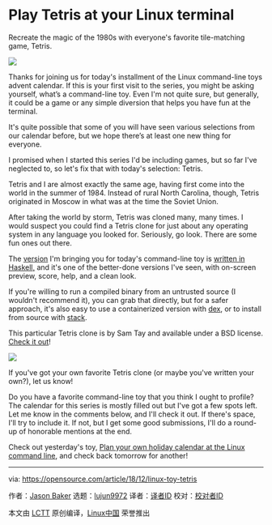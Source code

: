 [#]: collector: (lujun9972)
[#]: translator: (geekpi)
[#]: reviewer: ( )
[#]: publisher: ( )
[#]: url: ( )
[#]: subject: (Play Tetris at your Linux terminal)
[#]: via: (https://opensource.com/article/18/12/linux-toy-tetris)
[#]: author: (Jason Baker https://opensource.com/users/jason-baker)

Play Tetris at your Linux terminal
======

Recreate the magic of the 1980s with everyone's favorite tile-matching game, Tetris.

![](https://opensource.com/sites/default/files/styles/image-full-size/public/uploads/linux-toy-tetris.png?itok=_UXtpgzN)

Thanks for joining us for today's installment of the Linux command-line toys advent calendar. If this is your first visit to the series, you might be asking yourself, what’s a command-line toy. Even I'm not quite sure, but generally, it could be a game or any simple diversion that helps you have fun at the terminal.

It's quite possible that some of you will have seen various selections from our calendar before, but we hope there’s at least one new thing for everyone.

I promised when I started this series I'd be including games, but so far I've neglected to, so let's fix that with today's selection: Tetris.

Tetris and I are almost exactly the same age, having first come into the world in the summer of 1984. Instead of rural North Carolina, though, Tetris originated in Moscow in what was at the time the Soviet Union.

After taking the world by storm, Tetris was cloned many, many times. I would suspect you could find a Tetris clone for just about any operating system in any language you looked for. Seriously, go look. There are some fun ones out there.

The [version][1] I'm bringing you for today's command-line toy is [written in Haskell,][1] and it's one of the better-done versions I've seen, with on-screen preview, score, help, and a clean look.

If you're willing to run a compiled binary from an untrusted source (I wouldn't recommend it), you can grab that directly, but for a safer approach, it's also easy to use a containerized version with [dex][2], or to install from source with [stack][3].

This particular Tetris clone is by Sam Tay and available under a BSD license. [Check it out][1]!

![](https://opensource.com/sites/default/files/uploads/linux-toy-tetris-animated.gif)

If you've got your own favorite Tetris clone (or maybe you've written your own?), let us know!

Do you have a favorite command-line toy that you think I ought to profile? The calendar for this series is mostly filled out but I've got a few spots left. Let me know in the comments below, and I'll check it out. If there's space, I'll try to include it. If not, but I get some good submissions, I'll do a round-up of honorable mentions at the end.

Check out yesterday's toy, [Plan your own holiday calendar at the Linux command line][4], and check back tomorrow for another!

--------------------------------------------------------------------------------

via: https://opensource.com/article/18/12/linux-toy-tetris

作者：[Jason Baker][a]
选题：[lujun9972][b]
译者：[译者ID](https://github.com/译者ID)
校对：[校对者ID](https://github.com/校对者ID)

本文由 [LCTT](https://github.com/LCTT/TranslateProject) 原创编译，[Linux中国](https://linux.cn/) 荣誉推出

[a]: https://opensource.com/users/jason-baker
[b]: https://github.com/lujun9972
[1]: https://github.com/samtay/tetris
[2]: https://github.com/dockerland/dex
[3]: https://docs.haskellstack.org/en/stable/README/#how-to-install
[4]: https://opensource.com/article/18/12/linux-toy-cal
